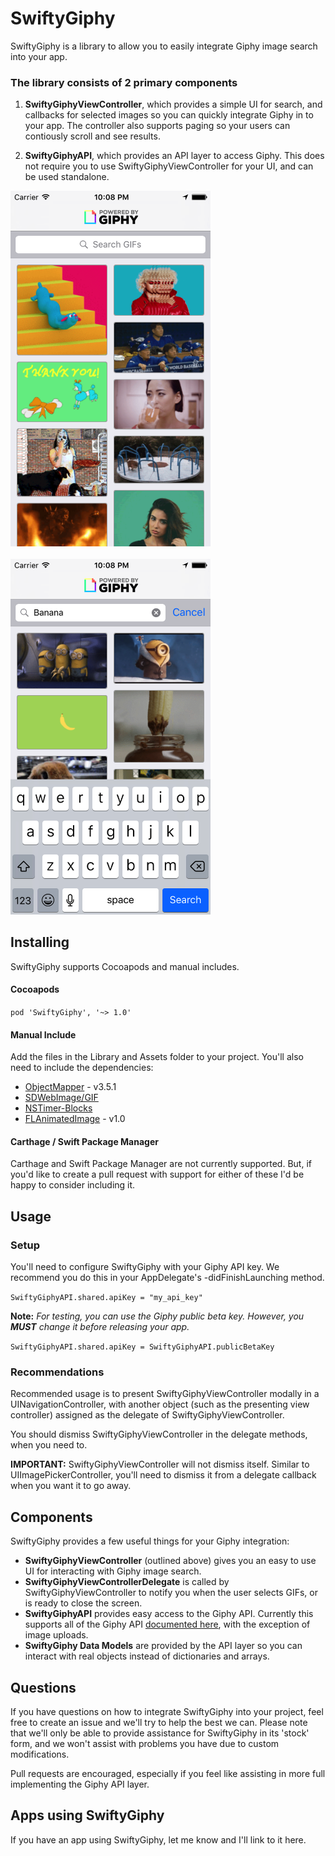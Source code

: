 # SwiftyGiphy

SwiftyGiphy is a library to allow you to easily integrate Giphy image search into your app.

### The library consists of 2 primary components

1. **SwiftyGiphyViewController**, which provides a simple UI for search, and callbacks for selected images so you can quickly integrate Giphy in to your app. The controller also supports paging so your users can contiously scroll and see results.

2. **SwiftyGiphyAPI**, which provides an API layer to access Giphy. This does not require you to use SwiftyGiphyViewController for your UI, and can be used standalone.

<img src="https://github.com/52inc/SwiftyGiphy/blob/master/Screenshots/TrendingScreenshot.png?raw=true" width=320/>
<br/>
<br/>
<img src="https://github.com/52inc/SwiftyGiphy/blob/master/Screenshots/SearchScreenshot.png?raw=true" width=320/>

## Installing
SwiftyGiphy supports Cocoapods and manual includes.

#### Cocoapods
`pod 'SwiftyGiphy', '~> 1.0'`

#### Manual Include
Add the files in the Library and Assets folder to your project. You'll also need to include the dependencies:

* [ObjectMapper](https://github.com/Hearst-DD/ObjectMapper) - v3.5.1
* [SDWebImage/GIF](https://github.com/rs/SDWebImage)
* [NSTimer-Blocks](https://github.com/jivadevoe/NSTimer-Blocks)
* [FLAnimatedImage](https://github.com/Flipboard/FLAnimatedImage) - v1.0

#### Carthage / Swift Package Manager
Carthage and Swift Package Manager are not currently supported. But, if you'd like to create a pull request with support for either of these I'd be happy to consider including it.

## Usage

### Setup
You'll need to configure SwiftyGiphy with your Giphy API key. We recommend you do this in your AppDelegate's -didFinishLaunching method.

`SwiftyGiphyAPI.shared.apiKey = "my_api_key"`

**Note:** _For testing, you can use the Giphy public beta key. However, you **MUST** change it before releasing your app._

`SwiftyGiphyAPI.shared.apiKey = SwiftyGiphyAPI.publicBetaKey`

### Recommendations
Recommended usage is to present SwiftyGiphyViewController modally in a UINavigationController, with another object (such as the presenting view controller) assigned as the delegate of SwiftyGiphyViewController.

You should dismiss SwiftyGiphyViewController in the delegate methods, when you need to.

**IMPORTANT:** SwiftyGiphyViewController will not dismiss itself. Similar to UIImagePickerController, you'll need to dismiss it from a delegate callback when you want it to go away.

## Components
SwiftyGiphy provides a few useful things for your Giphy integration:

* **SwiftyGiphyViewController** (outlined above) gives you an easy to use UI for interacting with Giphy image search.
* **SwiftyGiphyViewControllerDelegate** is called by SwiftyGiphyViewController to notify you when the user selects GIFs, or is ready to close the screen.
* **SwiftyGiphyAPI** provides easy access to the Giphy API. Currently this supports all of the Giphy API [documented here](https://github.com/Giphy/GiphyAPI), with the exception of image uploads.
* **SwiftyGiphy Data Models** are provided by the API layer so you can interact with real objects instead of dictionaries and arrays.

## Questions
If you have questions on how to integrate SwiftyGiphy into your project, feel free to create an issue and we'll try to help the best we can. Please note that we'll only be able to provide assistance for SwiftyGiphy in its 'stock' form, and we won't assist with problems you have due to custom modifications.

Pull requests are encouraged, especially if you feel like assisting in more full implementing the Giphy API layer.

## Apps using SwiftyGiphy
If you have an app using SwiftyGiphy, let me know and I'll link to it here.
